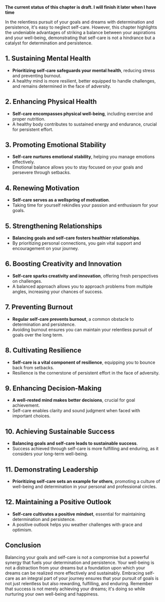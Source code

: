 **The current status of this chapter is draft. I will finish it later when I have time**

In the relentless pursuit of your goals and dreams with determination and persistence, it's easy to neglect self-care. However, this chapter highlights the undeniable advantages of striking a balance between your aspirations and your well-being, demonstrating that self-care is not a hindrance but a catalyst for determination and persistence.

**1. Sustaining Mental Health**
-------------------------------

* **Prioritizing self-care safeguards your mental health**, reducing stress and preventing burnout.
* A healthy mind is more resilient, better equipped to handle challenges, and remains determined in the face of adversity.

**2. Enhancing Physical Health**
--------------------------------

* **Self-care encompasses physical well-being**, including exercise and proper nutrition.
* A healthy body contributes to sustained energy and endurance, crucial for persistent effort.

**3. Promoting Emotional Stability**
------------------------------------

* **Self-care nurtures emotional stability**, helping you manage emotions effectively.
* Emotional balance allows you to stay focused on your goals and persevere through setbacks.

**4. Renewing Motivation**
--------------------------

* **Self-care serves as a wellspring of motivation**.
* Taking time for yourself rekindles your passion and enthusiasm for your goals.

**5. Strengthening Relationships**
----------------------------------

* **Balancing goals and self-care fosters healthier relationships**.
* By prioritizing personal connections, you gain vital support and encouragement on your journey.

**6. Boosting Creativity and Innovation**
-----------------------------------------

* **Self-care sparks creativity and innovation**, offering fresh perspectives on challenges.
* A balanced approach allows you to approach problems from multiple angles, increasing your chances of success.

**7. Preventing Burnout**
-------------------------

* **Regular self-care prevents burnout**, a common obstacle to determination and persistence.
* Avoiding burnout ensures you can maintain your relentless pursuit of goals over the long term.

**8. Cultivating Resilience**
-----------------------------

* **Self-care is a vital component of resilience**, equipping you to bounce back from setbacks.
* Resilience is the cornerstone of persistent effort in the face of adversity.

**9. Enhancing Decision-Making**
--------------------------------

* **A well-rested mind makes better decisions**, crucial for goal achievement.
* Self-care enables clarity and sound judgment when faced with important choices.

**10. Achieving Sustainable Success**
-------------------------------------

* **Balancing goals and self-care leads to sustainable success**.
* Success achieved through self-care is more fulfilling and enduring, as it considers your long-term well-being.

**11. Demonstrating Leadership**
--------------------------------

* **Prioritizing self-care sets an example for others**, promoting a culture of well-being and determination in your personal and professional circles.

**12. Maintaining a Positive Outlook**
--------------------------------------

* **Self-care cultivates a positive mindset**, essential for maintaining determination and persistence.
* A positive outlook helps you weather challenges with grace and optimism.

Conclusion
----------

Balancing your goals and self-care is not a compromise but a powerful synergy that fuels your determination and persistence. Your well-being is not a distraction from your dreams but a foundation upon which your dreams can be realized more effectively and sustainably. Embracing self-care as an integral part of your journey ensures that your pursuit of goals is not just relentless but also rewarding, fulfilling, and enduring. Remember that success is not merely achieving your dreams; it's doing so while nurturing your own well-being and happiness.
